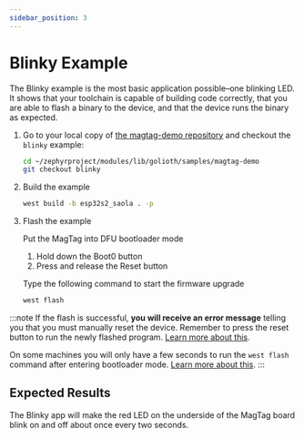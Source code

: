 ```yaml
---
sidebar_position: 3
---
```


# Blinky Example

The Blinky example is the most basic application possible&ndash;one blinking LED. It shows that your toolchain is capable of building code correctly, that you are able to flash a binary to the device, and that the device runs the binary as expected.

1. Go to your local copy of [the magtag-demo repository](https://github.com/golioth/magtag-demo) and checkout the `blinky` example:

    ```bash
    cd ~/zephyrproject/modules/lib/golioth/samples/magtag-demo
    git checkout blinky
    ```

2. Build the example

    ```bash
    west build -b esp32s2_saola . -p
    ```

3. Flash the example

    Put the MagTag into DFU bootloader mode

    1. Hold down the Boot0 button
    2. Press and release the Reset button

    Type the following command to start the firmware upgrade

    ```bash
    west flash
    ```

:::note
If the flash is successful, **you will receive an error message** telling you that you must manually reset the device. Remember to press the reset button to run the newly flashed program. [Learn more about this](../zephyr-tips#you-must-press-the-reset-button-after-flashing-firmware).

On some machines you will only have a few seconds to run the `west flash` command after entering bootloader mode. [Learn more about this](../zephyr-tips.md#errors-with-west-build-zephyr-tree-and-esp32-environmental-variables).
:::

## Expected Results

The Blinky app will make the red LED on the underside of the MagTag board blink on and off about once every two seconds.
